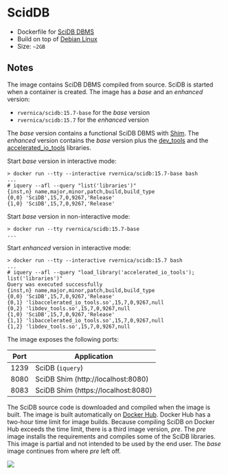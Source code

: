 ScidDB
======

*   Dockerfile for [SciDB DBMS](http://www.paradigm4.com/)
*   Build on top of [Debian Linux](https://www.debian.org/)
*   Size: `~2GB`

Notes
-----

The image contains SciDB DBMS compiled from source. SciDB is started when a container is created. The image has a *base* and an *enhanced* version:

   * `rvernica/scidb:15.7-base` for the *base* version
   * `rvernica/scidb:15.7` for the *enhanced* version

The *base* version contains a functional SciDB DBMS with [Shim](https://github.com/Paradigm4/shim). The *enhanced* version contains the *base* version plus the [dev_tools](https://github.com/Paradigm4/dev_tools/) and the [accelerated_io_tools](https://github.com/Paradigm4/accelerated_io_tools) libraries.

Start *base* version in interactive mode:

    > docker run --tty --interactive rvernica/scidb:15.7-base bash
    ...
    # iquery --afl --query "list('libraries')"
    {inst,n} name,major,minor,patch,build,build_type
    {0,0} 'SciDB',15,7,0,9267,'Release'
    {1,0} 'SciDB',15,7,0,9267,'Release'

Start *base* version in non-interactive mode:

    > docker run --tty rvernica/scidb:15.7-base
    ...

Start *enhanced* version in interactive mode:

    > docker run --tty --interactive rvernica/scidb:15.7 bash
    ...
    # iquery --afl --query "load_library('accelerated_io_tools'); list('libraries')"
    Query was executed successfully
    {inst,n} name,major,minor,patch,build,build_type
    {0,0} 'SciDB',15,7,0,9267,'Release'
    {0,1} 'libaccelerated_io_tools.so',15,7,0,9267,null
    {0,2} 'libdev_tools.so',15,7,0,9267,null
    {1,0} 'SciDB',15,7,0,9267,'Release'
    {1,1} 'libaccelerated_io_tools.so',15,7,0,9267,null
    {1,2} 'libdev_tools.so',15,7,0,9267,null


The image exposes the following ports:

| Port | Application |
| --- | --- |
| 1239 | SciDB (`iquery`) |
| 8080 | SciDB Shim (http://localhost:8080) |
| 8083 | SciDB Shim (https://localhost:8080) |

The SciDB source code is downloaded and compiled when the image is built. The image is built automatically on [Docker Hub](https://hub.docker.com/). Docker Hub has a two-hour time limit for image builds. Because compiling SciDB on Docker Hub exceeds the time limit, there is a third image version, *pre*. The *pre* image installs the requirements and compiles some of the SciDB libraries. This image is partial and not intended to be used by the end user. The *base* image continues from where *pre* left off.


[![](https://badge.imagelayers.io/rvernica/scidb:latest.svg)](https://imagelayers.io/?images=rvernica/scidb:latest)
